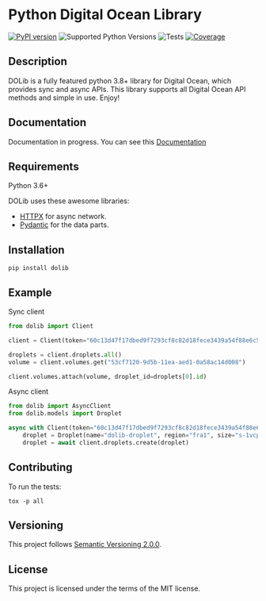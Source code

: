 # Python Digital Ocean Library

[![PyPI version](https://badge.fury.io/py/dolib.svg)](https://badge.fury.io/py/dolib)
![Supported Python Versions](https://img.shields.io/pypi/pyversions/dolib)
![Tests](https://github.com/geraxe/dolib/workflows/Tests/badge.svg)
[![Coverage](https://codecov.io/gh/geraxe/dolib/branch/master/graph/badge.svg)](https://codecov.io/gh/geraxe/dolib)

## Description

DOLib is a fully featured python 3.8+ library for Digital Ocean, which provides sync and async APIs. This library supports all Digital Ocean API methods and simple in use. Enjoy!

## Documentation

Documentation in progress. You can see this <a href="https://geraxe.github.io/dolib/" class="external-link" target="_blank">Documentation</a>

## Requirements

Python 3.6+

DOLib uses these awesome libraries:

* <a href="https://www.python-httpx.org/" class="external-link" target="_blank">HTTPX</a> for async network.
* <a href="https://pydantic-docs.helpmanual.io/" class="external-link" target="_blank">Pydantic</a> for the data parts.

## Installation

```shell
pip install dolib
```

## Example

Sync client
```Python
from dolib import Client

client = Client(token="60c13d47f17dbed9f7293cf8c82d18fece3439a54f88e6c52c2df07f87bd8dd9")

droplets = client.droplets.all()
volume = client.volumes.get("53cf7120-9d5b-11ea-aed1-0a58ac14d008")

client.volumes.attach(volume, droplet_id=droplets[0].id)
```

Async client
```Python
from dolib import AsyncClient
from dolib.models import Droplet

async with Client(token="60c13d47f17dbed9f7293cf8c82d18fece3439a54f88e6c52c2df07f87bd8dd9") as client:
    droplet = Droplet(name="dolib-droplet", region="fra1", size="s-1vcpu-1gb", image="ubuntu-18-04-x64")
    droplet = await client.droplets.create(droplet)
```




## Contributing

To run the tests:

```shell
tox -p all
```

## Versioning

This project follows [Semantic Versioning 2.0.0](http://semver.org/spec/v2.0.0.html).

## License

This project is licensed under the terms of the MIT license.
